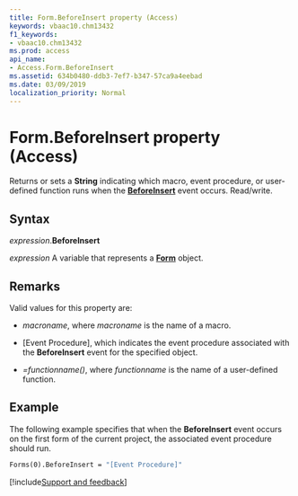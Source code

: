 ```yaml
---
title: Form.BeforeInsert property (Access)
keywords: vbaac10.chm13432
f1_keywords:
- vbaac10.chm13432
ms.prod: access
api_name:
- Access.Form.BeforeInsert
ms.assetid: 634b0480-ddb3-7ef7-b347-57ca9a4eebad
ms.date: 03/09/2019
localization_priority: Normal
---
```



# Form.BeforeInsert property (Access)

Returns or sets a **String** indicating which macro, event procedure, or user-defined function runs when the **[BeforeInsert](Access.Form.BeforeInsert(even).md)** event occurs. Read/write.


## Syntax

_expression_.**BeforeInsert**

_expression_ A variable that represents a **[Form](Access.Form.md)** object.


## Remarks

Valid values for this property are:

- _macroname_, where _macroname_ is the name of a macro.

- [Event Procedure], which indicates the event procedure associated with the **BeforeInsert** event for the specified object.

- _=functionname()_, where _functionname_ is the name of a user-defined function.


## Example

The following example specifies that when the **BeforeInsert** event occurs on the first form of the current project, the associated event procedure should run.


```vb
Forms(0).BeforeInsert = "[Event Procedure]" 

```




[!include[Support and feedback](~/includes/feedback-boilerplate.md)]